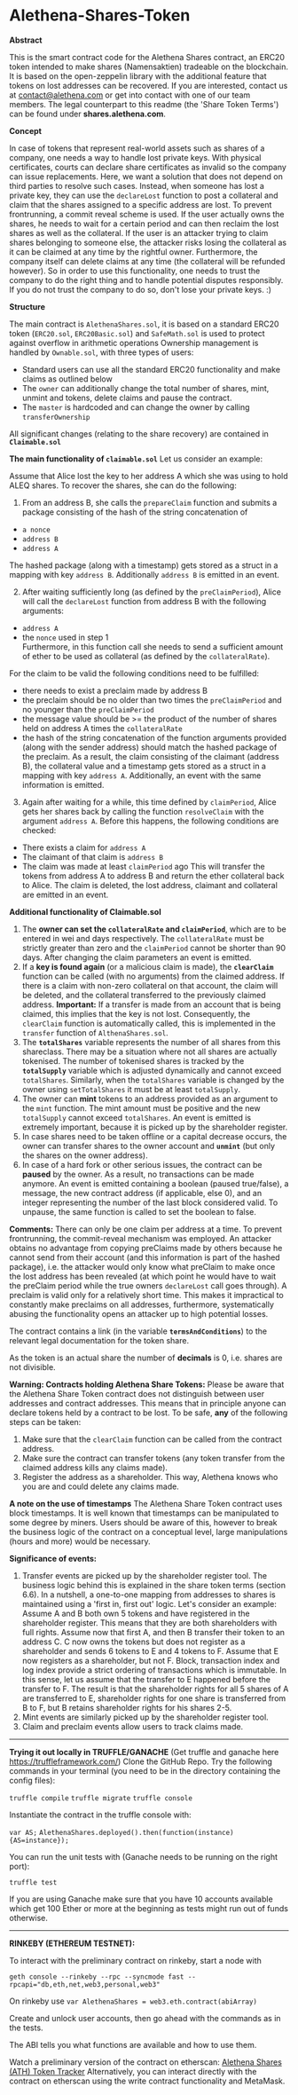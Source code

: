# Alethena-Shares-Token

**Abstract**

This is the smart contract code for the Alethena Shares contract, an ERC20 token intended to make shares (Namensaktien) tradeable on the blockchain.
It is based on the open-zeppelin library with the additional feature that tokens on lost addresses can be recovered.
If you are interested, contact us at contact@alethena.com or get into contact with one of our team members.
The legal counterpart to this readme (the 'Share Token Terms') can be found under **shares.alethena.com**.

**Concept**

In case of tokens that represent real-world assets such as shares of a company, one needs a way to handle lost private keys. 
With physical certificates, courts can declare share certificates as invalid so the company can issue replacements. Here, we want a solution that does not depend on third parties to resolve such cases.
Instead, when someone has lost a private key, they can use the `declareLost` function to post a collateral and claim that the shares assigned to a specific address are lost. To prevent frontrunning, a commit reveal scheme is used. If the user actually owns the shares, he needs to wait for a certain period and can then reclaim the lost shares as well as the collateral. If the user is an attacker trying to claim shares belonging to someone else, the attacker risks losing the collateral as it can be claimed at any time by the rightful owner. Furthermore, the company itself can delete claims at any time (the collateral will be refunded however). So in order to use this functionality, one needs to trust the company to do the right thing and to handle potential disputes responsibly. If you do not trust the company to do so, don't lose your private keys. :)

**Structure**

The main contract is `AlethenaShares.sol`, it is based on a standard ERC20 token (`ERC20.sol`, `ERC20Basic.sol`) and `SafeMath.sol` is used to protect against overflow in arithmetic operations 
Ownership management is handled by `Ownable.sol`, with three types of users:
- Standard users can use all the standard ERC20 functionality and make claims as outlined below
- The `owner` can additionally change the total number of shares, mint, unmint and tokens, delete claims and pause the contract. 
- The `master` is hardcoded and can change the owner by calling `transferOwnership`

All significant changes (relating to the share recovery) are contained in **`Claimable.sol`** 

**The main functionality  of `claimable.sol`**
Let us consider an example:

Assume that Alice lost the key to her address A which she was using to hold ALEQ shares.
To recover the shares, she can do the following:

1. From an address B, she calls the `prepareClaim` function and submits a package consisting of the hash of the string concatenation of 
- `a nonce`
- `address B`
- `address A`

The hashed package (along with a timestamp) gets stored as a struct in a mapping with key `address B`. Additionally `address B` is emitted in an event. 

2. After waiting sufficiently long (as defined by the `preClaimPeriod`), Alice will call the `declareLost` function from address B with the following arguments:
- `address A`
- the `nonce` used in step 1 <br>
Furthermore, in this function call she needs to send a sufficient amount of ether to be used as collateral (as defined by the `collateralRate`).

For the claim to be valid the following conditions need to be fulfilled:
- there needs to exist a preclaim made by address B
- the preclaim should be no older than two times the `preClaimPeriod` and no younger than the `preClaimPeriod`
- the message value should be >= the product of the number of shares held on address A times the `collateralRate`
- the hash of the string concatenation of the function arguments provided (along with the sender address) should match the hashed package of the preclaim.
As a result, the claim consisting of the claimant (address B), the collateral value and a timestamp gets stored as a struct in a mapping with key `address A`.
Additionally, an event with the same information is emitted.

3. Again after waiting for a while, this time defined by `claimPeriod`, Alice gets her shares back by calling the function `resolveClaim` with the argument `address A`.
Before this happens, the following conditions are checked:
- There exists a claim for `address A`
- The claimant of that claim is `address B`
- The claim was made at least `claimPeriod` ago
This will transfer the tokens from address A to address B and return the ether collateral back to Alice. The claim is deleted, the lost address, claimant and collateral are emitted in an event.

**Additional functionality of Claimable.sol**
1. The **owner can set the `collateralRate` and `claimPeriod`**, which are to be entered in wei and days respectively. The `collateralRate` must be strictly greater than zero and the `claimPeriod` cannot be shorter than 90 days. After changing the claim parameters an event is emitted.
2. If a **key is found again** (or a malicious claim is made), the **`clearClaim`** function can be called (with no arguments) from the claimed address. If there is a claim with non-zero collateral on that account, the claim will be deleted, and the collateral transferred to the previously claimed address. 
**Important:** If a transfer is made from an account that is being claimed, this implies that the key is not lost. Consequently, the `clearClaim` function is automatically called, this is implemented in the `transfer` function of `AlthenaShares.sol`.
3. The **`totalShares`** variable represents the number of all shares from this shareclass. There may be a situation where not all shares are actually tokenised. The number of tokenised shares is tracked by the **`totalSupply`** variable which is adjusted dynamically and cannot exceed `totalShares`. Similarly, when the `totalShares` variable is changed by the owner using `setTotalShares` it must be at least `totalSupply`.
4. The owner can **mint** tokens to an address provided as an argument to the `mint` function. The mint amount must be positive and the new `totalSupply` cannot exceed `totalShares`. An event is emitted is extremely important, because it is picked up by the shareholder register.
5. In case shares need to be taken offline or a capital decrease occurs, the owner can transfer shares to the owner account and **`unmint`** (but only the shares on the owner address). 
6. In case of a hard fork or other serious issues, the contract can be **paused** by the owner. As a result, no transactions can be made anymore. An event is emitted containing a boolean (paused true/false), a message, the new contract address (if applicable, else 0), and an integer representing the number of the last block considered valid. To unpause, the same function is called to set the boolean to false. 

**Comments:**
There can only be one claim per address at a time. To prevent frontrunning, the commit-reveal mechanism was employed.
An attacker obtains no advantage from copying preClaims made by others because he cannot send from their account (and this information is part of the hashed package), i.e. the attacker would only know what preClaim to make once the lost address has been revealed (at which point he would have to wait the preClaim period while the true owners `declareLost` call goes through). 
A preclaim is valid only for a relatively short time. This makes it impractical to constantly make preclaims on all addresses, furthermore, systematically abusing the functionality opens an attacker up to high potential losses. 

The contract contains a link (in the variable **`termsAndConditions`**) to the relevant legal documentation for the token share.

As the token is an actual share the number of **decimals** is 0, i.e. shares are not divisible.

**Warning: Contracts holding Alethena Share Tokens:**
Please be aware that the Alethena Share Token contract does not distinguish between user addresses and contract addresses.
This means that in principle anyone can declare tokens held by a contract to be lost. To be safe, **any** of the following steps can be taken:
1. Make sure that the `clearClaim` function can be called from the contract address.
2. Make sure the contract can transfer tokens (any token transfer from the claimed address kills any claims made).
3. Register the address as a shareholder. This way, Alethena knows who you are and could delete any claims made.

**A note on the use of timestamps**
The Alethena Share Token contract uses block timestamps. It is well known that timestamps can be manipulated to some degree by miners.
Users should be aware of this, however to break the business logic of the contract on a conceptual level, large manipulations (hours and more) would be necessary.

**Significance of events:**
1. Transfer events are picked up by the shareholder register tool. The business logic behind this is explained in the share token terms (section 6.6). 
In a nutshell, a one-to-one mapping from addresses to shares is maintained using a 'first in, first out' logic. Let's consider an example:
Assume A and B both own 5 tokens and have registered in the shareholder register. This means that they are both shareholders with full rights.
Assume now that first A, and then B transfer their token to an address C. C now owns the tokens but does not register as a shareholder and sends 6 tokens to E and 4 tokens to F.
Assume that E now registers as a shareholder, but not F.
Block, transaction index and log index provide a strict ordering of transactions which is immutable. In this sense, let us assume that the transfer to E happened before the transfer to F.
The result is that the shareholder rights for all 5 shares of A are transferred to E, shareholder rights for one share is transferred from B to F, but B retains shareholder rights for his shares 2-5.
2. Mint events are similarly picked up by the shareholder register tool.
3. Claim and preclaim events allow users to track claims made.

-----------------------------------------------------------------------------------------------

**Trying it out locally in TRUFFLE/GANACHE**
(Get truffle and ganache here https://truffleframework.com/)
Clone the GitHub Repo.
Try the following commands in your terminal (you need to be in the directory containing the config files):

`truffle compile`
`truffle migrate`
`truffle console`

Instantiate the contract in the truffle console with:

`var AS;`
`AlethenaShares.deployed().then(function(instance){AS=instance});`

You can run the unit tests with (Ganache needs to be running on the right port):

`truffle test`

If you are using Ganache make sure that you have 10 accounts available which get 100 Ether or more at the beginning as tests might run out of funds otherwise.

------------------------------------------------
**RINKEBY (ETHEREUM TESTNET):**

To interact with the preliminary contract on rinkeby, start a node with

`geth console --rinkeby --rpc --syncmode fast --rpcapi="db,eth,net,web3,personal,web3"`

On rinkeby use `var AlethenaShares = web3.eth.contract(abiArray)`

Create and unlock user accounts, then go ahead with the commands as in the tests.

The ABI tells you what functions are available and how to use them. 

Watch a preliminary version of the contract on etherscan: [Alethena Shares (ATH) Token Tracker](https://rinkeby.etherscan.io/token/0x6351f1c2e6dea96c9c608aa21c89663a3b7ea88e)
Alternatively, you can interact directly with the contract on etherscan using the write contract functionality and MetaMask.
